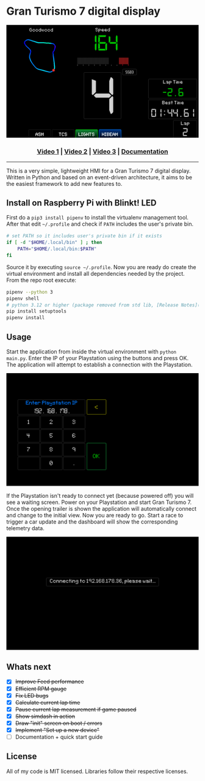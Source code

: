 # Gran Turismo 7 digital display

<div align="center">
<picture>
  <img width=600px src="https://raw.githubusercontent.com/chrshdl/gt7-simdash/main/assets/gt7-simdash.png" />
</picture>

<h3>

[Video 1](https://youtu.be/OyOWb_0-tvY) | [Video 2](https://youtu.be/qh3pYMYFU8I) | [Video 3](https://youtu.be/APH87gxN9HU) | [Documentation](https://github.com/chrshdl/gt7-simdash/wiki)

</h3>

</div>

---

This is a very simple, lightweight HMI for a Gran Turismo 7 digital display. Written in Python and based on an event-driven architecture, it aims to be the easiest framework to add new features to.

## Install on Raspberry Pi with Blinkt! LED

First do a `pip3 install pipenv` to install the virtualenv management tool. After that edit `~/.profile` and check if `PATH` includes the user's private bin.

```sh
# set PATH so it includes user's private bin if it exists
if [ -d "$HOME/.local/bin" ] ; then
    PATH="$HOME/.local/bin:$PATH"
fi
```

Source it by executing `source ~/.profile`. Now you are ready do create the virtual environment and install all dependencies needed by the project. From the repo root execute:

```sh
pipenv --python 3
pipenv shell
# python 3.12 or higher (package removed from std lib, [Release Notes](https://docs.python.org/3.12/whatsnew/3.12.html))
pip install setuptools
pipenv install
```

## Usage

Start the application from inside the virtual environment with `python main.py`. Enter the IP of your Playstation using the buttons and press OK. The application will attempt to establish a connection with the Playstation. 

<div align="left">
<picture>
  <img width=600px src="https://raw.githubusercontent.com/chrshdl/gt7-simdash/main/assets/gt7-simdash-enter-ip.png" />
</picture>

If the Playstation isn't ready to connect yet (because powered off) you will see a waiting screen. Power on your Playstation and start Gran Turismo 7. Once the opening trailer is shown the application will automatically connect and change to the initial view. Now you are ready to go. Start a race to trigger a car update and the dashboard will show the corresponding telemetry data.

<picture>
  <img width=600px src="https://raw.githubusercontent.com/chrshdl/gt7-simdash/main/assets/gt7-simdash-connecting.png" />
</picture>
</div>



## Whats next

- [x] ~~Improve Feed performance~~
- [x] ~~Efficient RPM gauge~~
- [x] ~~Fix LED bugs~~
- [x] ~~Calculate current lap time~~
- [x] ~~Pause current lap measurement if game paused~~
- [x] ~~Show simdash in action~~
- [x] ~~Draw "init" screen on boot / errors~~
- [x] ~~Implement "Set up a new device"~~
- [ ] Documentation + quick start guide

## License
All of my code is MIT licensed. Libraries follow their respective licenses.
